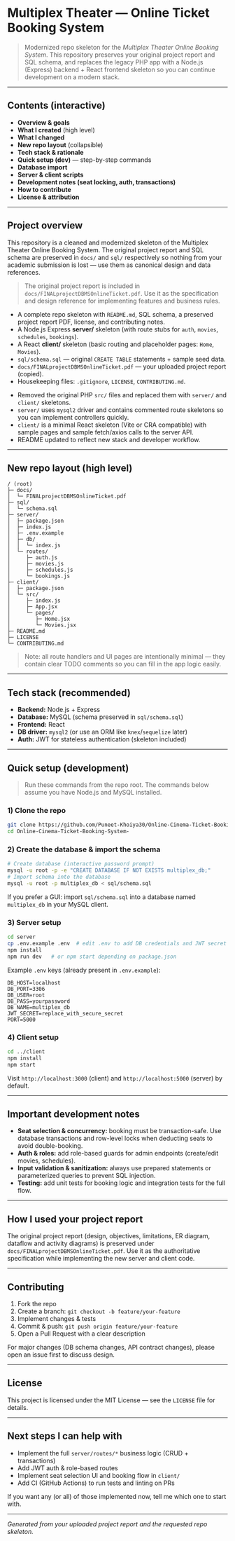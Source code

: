 <!-- # Multiplex Theater Online Booking System

**Course project** — Online ticket booking system for a multiplex (Frontend: PHP, Backend DB: MySQL).  
This repository contains a clean, documented skeleton you can push to GitHub and show on your resume.

## Project Summary
A web-based system that allows users to register, check movie schedules, and book tickets. Admins can manage movies, schedules, and view reports. Counter staff can validate m-tickets and issue physical tickets.

Original project report (PDF) is in `docs/FINALprojectDBMSOnlineTicket.pdf`.

## Features
- User registration, login, password reset (placeholder)
- Browse movies & showtimes
- Book tickets for current-day shows (m-ticket SMS placeholder)
- Admin dashboard: manage movies, schedules, users
- Counter validation: redeem m-ticket codes and issue tickets
- SQL schema + sample seed data included

## Tech Stack
- PHP (vanilla) for server-side code
- MySQL for database
- HTML/CSS for frontend (skeleton)
- Optional: XAMPP / WAMP for local setup

## Repo Structure
```
/ (root)
├─ docs/                            # Project report and diagrams
│  └─ FINALprojectDBMSOnlineTicket.pdf
├─ src/                             # Application source (PHP)
│  ├─ index.php
│  ├─ login.php
│  ├─ register.php
│  ├─ book.php
│  ├─ admin/
│  │  └─ dashboard.php
│  ├─ counter/
│  │  └─ validate.php
│  └─ includes/
│     └─ db.php
├─ sql/
│  └─ schema.sql                     # CREATE TABLE + sample data
├─ .gitignore
├─ LICENSE
└─ README.md
```

## Quick setup (local)
1. Install XAMPP/WAMP and start Apache & MySQL.
2. Copy the `src/` folder to your webroot (e.g., `htdocs/multiplex`).
3. Create a MySQL database (e.g., `multiplex_db`) and import `sql/schema.sql`.
4. Edit `src/includes/db.php` to set MySQL credentials.
5. Open `http://localhost/multiplex/` in your browser.

## How to push to GitHub (example)
```bash
cd path/to/multiplex-online-booking-system
git init
git add .
git commit -m "Initial project skeleton and report"
# create repo on GitHub (or use GitHub CLI), then:
git remote add origin git@github.com:<YOUR_USER>/<REPO_NAME>.git
git branch -M main
git push -u origin main
```

## Resume-friendly project blurb
**Multiplex Theater Online Booking System** — Web application for online cinema ticket booking using PHP & MySQL. Implemented user authentication, movie & schedule management, booking flow with m-ticket verification, and admin reporting. (Project report and database schema included.)

## Notes
- This repository is a skeleton meant to be extended; most PHP pages are minimal templates ready for your implementation.
- See `sql/schema.sql` for table designs that match the project report.

---
Puneet Khoiya — Project prepared during Jan–Jun 2024 (College project).
 -->

# Multiplex Theater — Online Ticket Booking System

&#x20;

> Modernized repo skeleton for the *Multiplex Theater Online Booking System*. This repository preserves your original project report and SQL schema, and replaces the legacy PHP app with a Node.js (Express) backend + React frontend skeleton so you can continue development on a modern stack.

---

## Contents (interactive)

* **Overview & goals**
* **What I created** (high level)
* **What I changed**
* **New repo layout** (collapsible)
* **Tech stack & rationale**
* **Quick setup (dev)** — step-by-step commands
* **Database import**
* **Server & client scripts**
* **Development notes (seat locking, auth, transactions)**
* **How to contribute**
* **License & attribution**

---

## Project overview

This repository is a cleaned and modernized skeleton of the Multiplex Theater Online Booking System. The original project report and SQL schema are preserved in `docs/` and `sql/` respectively so nothing from your academic submission is lost — use them as canonical design and data references.

> The original project report is included in `docs/FINALprojectDBMSOnlineTicket.pdf`. Use it as the specification and design reference for implementing features and business rules.

* A complete repo skeleton with `README.md`, SQL schema, a preserved project report PDF, license, and contributing notes.
* A Node.js Express **server/** skeleton (with route stubs for `auth`, `movies`, `schedules`, `bookings`).
* A React **client/** skeleton (basic routing and placeholder pages: `Home`, `Movies`).
* `sql/schema.sql` — original `CREATE TABLE` statements + sample seed data.
* `docs/FINALprojectDBMSOnlineTicket.pdf` — your uploaded project report (copied).
* Housekeeping files: `.gitignore`, `LICENSE`, `CONTRIBUTING.md`.

- Removed the original PHP `src/` files and replaced them with `server/` and `client/` skeletons.
- `server/` uses `mysql2` driver and contains commented route skeletons so you can implement controllers quickly.
- `client/` is a minimal React skeleton (Vite or CRA compatible) with sample pages and sample fetch/axios calls to the server API.
- README updated to reflect new stack and developer workflow.

---

## New repo layout (high level)

```
/ (root)
├─ docs/
│  └─ FINALprojectDBMSOnlineTicket.pdf
├─ sql/
│  └─ schema.sql
├─ server/
│  ├─ package.json
│  ├─ index.js
│  ├─ .env.example
│  ├─ db/
│  │  └─ index.js
│  └─ routes/
│     ├─ auth.js
│     ├─ movies.js
│     ├─ schedules.js
│     └─ bookings.js
├─ client/
│  ├─ package.json
│  └─ src/
│     ├─ index.js
│     ├─ App.jsx
│     └─ pages/
│        ├─ Home.jsx
│        └─ Movies.jsx
├─ README.md
├─ LICENSE
└─ CONTRIBUTING.md
```

> Note: all route handlers and UI pages are intentionally minimal — they contain clear TODO comments so you can fill in the app logic easily.

---

## Tech stack (recommended)

* **Backend:** Node.js + Express
* **Database:** MySQL (schema preserved in `sql/schema.sql`)
* **Frontend:** React
* **DB driver:** `mysql2` (or use an ORM like `knex`/`sequelize` later)
* **Auth:** JWT for stateless authentication (skeleton included)

---

## Quick setup (development)

> Run these commands from the repo root. The commands below assume you have Node.js and MySQL installed.

### 1) Clone the repo

```bash
git clone https://github.com/Puneet-Khoiya30/Online-Cinema-Ticket-Booking-System-.git
cd Online-Cinema-Ticket-Booking-System-
```

### 2) Create the database & import the schema

```bash
# Create database (interactive password prompt)
mysql -u root -p -e "CREATE DATABASE IF NOT EXISTS multiplex_db;"
# Import schema into the database
mysql -u root -p multiplex_db < sql/schema.sql
```

If you prefer a GUI: import `sql/schema.sql` into a database named `multiplex_db` in your MySQL client.

### 3) Server setup

```bash
cd server
cp .env.example .env  # edit .env to add DB credentials and JWT secret
npm install
npm run dev   # or npm start depending on package.json
```

Example `.env` keys (already present in `.env.example`):

```
DB_HOST=localhost
DB_PORT=3306
DB_USER=root
DB_PASS=yourpassword
DB_NAME=multiplex_db
JWT_SECRET=replace_with_secure_secret
PORT=5000
```

### 4) Client setup

```bash
cd ../client
npm install
npm start
```

Visit `http://localhost:3000` (client) and `http://localhost:5000` (server) by default.

---

## Important development notes

* **Seat selection & concurrency:** booking must be transaction-safe. Use database transactions and row-level locks when deducting seats to avoid double-booking.
* **Auth & roles:** add role-based guards for admin endpoints (create/edit movies, schedules).
* **Input validation & sanitization:** always use prepared statements or parameterized queries to prevent SQL injection.
* **Testing:** add unit tests for booking logic and integration tests for the full flow.

---

## How I used your project report

The original project report (design, objectives, limitations, ER diagram, dataflow and activity diagrams) is preserved under `docs/FINALprojectDBMSOnlineTicket.pdf`. Use it as the authoritative specification while implementing the new server and client code.

---

## Contributing

1. Fork the repo
2. Create a branch: `git checkout -b feature/your-feature`
3. Implement changes & tests
4. Commit & push: `git push origin feature/your-feature`
5. Open a Pull Request with a clear description

For major changes (DB schema changes, API contract changes), please open an issue first to discuss design.

---

## License

This project is licensed under the MIT License — see the `LICENSE` file for details.

---

## Next steps I can help with

* Implement the full `server/routes/*` business logic (CRUD + transactions)
* Add JWT auth & role-based routes
* Implement seat selection UI and booking flow in `client/`
* Add CI (GitHub Actions) to run tests and linting on PRs

If you want any (or all) of those implemented now, tell me which one to start with.

---

*Generated from your uploaded project report and the requested repo skeleton.*
